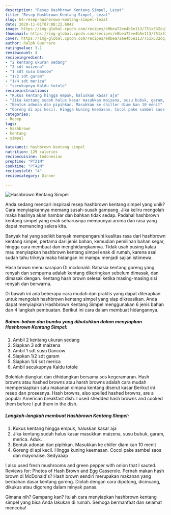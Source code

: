 ```yaml
---
description: "Resep Hashbrown Kentang Simpel, Lezat"
title: "Resep Hashbrown Kentang Simpel, Lezat"
slug: 64-resep-hashbrown-kentang-simpel-lezat
date: 2020-11-01T07:08:22.604Z
image: https://img-global.cpcdn.com/recipes/e0bea72ee4b5e113/751x532cq70/hashbrown-kentang-simpel-foto-resep-utama.jpg
thumbnail: https://img-global.cpcdn.com/recipes/e0bea72ee4b5e113/751x532cq70/hashbrown-kentang-simpel-foto-resep-utama.jpg
cover: https://img-global.cpcdn.com/recipes/e0bea72ee4b5e113/751x532cq70/hashbrown-kentang-simpel-foto-resep-utama.jpg
author: Ralph Guerrero
ratingvalue: 3.1
reviewcount: 4
recipeingredient:
- "2 kentang ukuran sedang"
- "3 sdt maizena"
- "1 sdt susu Dancow"
- "1/2 sdt garam"
- "1/4 sdt merica"
- "secukupnya Kaldu totole"
recipeinstructions:
- "Kukus kentang hingga empuk, haluskan kasar aja"
- "Jika kentang sudah halus kasar masukkan maizena, susu bubuk, garam, merica. Aduk."
- "Bentuk adonan dan pipihkan. Masukkan ke chiller diam kan 10 menit"
- "Goreng di api kecil. Hingga kuning keemasan. Cocol pake sambel saos dan mayonaise. Sedyaaap"
categories:
- Resep
tags:
- hashbrown
- kentang
- simpel

katakunci: hashbrown kentang simpel 
nutrition: 129 calories
recipecuisine: Indonesian
preptime: "PT21M"
cooktime: "PT42M"
recipeyield: "4"
recipecategory: Dinner

---
```



![Hashbrown Kentang Simpel](https://img-global.cpcdn.com/recipes/e0bea72ee4b5e113/751x532cq70/hashbrown-kentang-simpel-foto-resep-utama.jpg)

Anda sedang mencari inspirasi resep hashbrown kentang simpel yang unik? Cara menyiapkannya memang susah-susah gampang. Jika keliru mengolah maka hasilnya akan hambar dan bahkan tidak sedap. Padahal hashbrown kentang simpel yang enak seharusnya mempunyai aroma dan rasa yang dapat memancing selera kita.

Banyak hal yang sedikit banyak mempengaruhi kualitas rasa dari hashbrown kentang simpel, pertama dari jenis bahan, kemudian pemilihan bahan segar, hingga cara membuat dan menghidangkannya. Tidak usah pusing kalau mau menyiapkan hashbrown kentang simpel enak di rumah, karena asal sudah tahu triknya maka hidangan ini mampu menjadi sajian istimewa.

Hash brown menu sarapan DI mcdonald. Rahasia kentang goreng yang renyah dan sempurna adalah kentang dikeringkan sebelum dimasak, dan dimasak dengan. Kentang hash brown selesai ketika masing-masing sisi renyah dan berwarna.


Di bawah ini ada beberapa cara mudah dan praktis yang dapat diterapkan untuk mengolah hashbrown kentang simpel yang siap dikreasikan. Anda dapat menyiapkan Hashbrown Kentang Simpel menggunakan 6 jenis bahan dan 4 langkah pembuatan. Berikut ini cara dalam membuat hidangannya.

<!--inarticleads1-->

##### Bahan-bahan dan bumbu yang dibutuhkan dalam menyiapkan Hashbrown Kentang Simpel:

1. Ambil 2 kentang ukuran sedang
1. Siapkan 3 sdt maizena
1. Ambil 1 sdt susu Dancow
1. Siapkan 1/2 sdt garam
1. Siapkan 1/4 sdt merica
1. Ambil secukupnya Kaldu totole


Bolehlah diangkat dan dihidangkan bersama sos kegeramaran. Hash browns atau hashed browns atau harsh browns adalah cara mudah mempersiapkan satu makanan dimana kentang diserut kasar Berikut ini resep dan prosesnya. Hash browns, also spelled hashed browns, are a popular American breakfast dish. I used shedded hash browns and cooked them before I put them in the dish. 

<!--inarticleads2-->

##### Langkah-langkah membuat Hashbrown Kentang Simpel:

1. Kukus kentang hingga empuk, haluskan kasar aja
1. Jika kentang sudah halus kasar masukkan maizena, susu bubuk, garam, merica. Aduk.
1. Bentuk adonan dan pipihkan. Masukkan ke chiller diam kan 10 menit
1. Goreng di api kecil. Hingga kuning keemasan. Cocol pake sambel saos dan mayonaise. Sedyaaap


I also used fresh mushrooms and green pepper with onion that I sauted. Reviews for: Photos of Hash Brown and Egg Casserole. Pernah makan hash brown di McDonald&#39;s? Hash brown sendiri merupakan makanan yang berbahan dasar kentang goreng. Diolah dengan cara dipotong, dicincang, dikukus atau digoreng dalam minyak panas. 

Gimana nih? Gampang kan? Itulah cara menyiapkan hashbrown kentang simpel yang bisa Anda lakukan di rumah. Semoga bermanfaat dan selamat mencoba!
